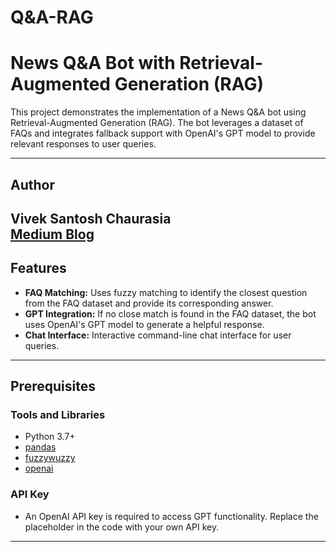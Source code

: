 # Q&amp;A-RAG
 

# News Q&A Bot with Retrieval-Augmented Generation (RAG)

This project demonstrates the implementation of a News Q&A bot using Retrieval-Augmented Generation (RAG). The bot leverages a dataset of FAQs and integrates fallback support with OpenAI's GPT model to provide relevant responses to user queries.

---

## Author

**Vivek Santosh Chaurasia**  
[Medium Blog](https://medium.com/@vivekschaurasia/building-a-news-q-a-bot-a-step-by-step-guide-to-real-time-retrieval-augmented-generation-rag-783630c580ab)  
---

## Features

- **FAQ Matching:** Uses fuzzy matching to identify the closest question from the FAQ dataset and provide its corresponding answer.
- **GPT Integration:** If no close match is found in the FAQ dataset, the bot uses OpenAI's GPT model to generate a helpful response.
- **Chat Interface:** Interactive command-line chat interface for user queries.

---

## Prerequisites

### Tools and Libraries
- Python 3.7+
- [pandas](https://pandas.pydata.org/)
- [fuzzywuzzy](https://github.com/seatgeek/fuzzywuzzy)
- [openai](https://platform.openai.com/docs)

### API Key
- An OpenAI API key is required to access GPT functionality. Replace the placeholder in the code with your own API key.

---




